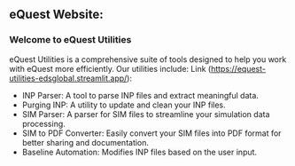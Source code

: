 ## eQuest Website:
### Welcome to eQuest Utilities 
 eQuest Utilities is a comprehensive suite of tools designed to help you work with eQuest more efficiently. Our utilities include:
Link (https://equest-utilities-edsglobal.streamlit.app/):
- INP Parser: A tool to parse INP files and extract meaningful data.
- Purging INP: A utility to update and clean your INP files.
- SIM Parser: A parser for SIM files to streamline your simulation data processing.
- SIM to PDF Converter: Easily convert your SIM files into PDF format for better sharing and documentation.
- Baseline Automation: Modifies INP files based on the user input.
